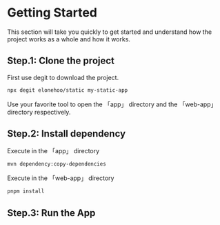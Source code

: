 # Getting Started

This section will take you quickly to get started and understand how the project works as a whole and how it works.

## Step.1: Clone the project

First use degit to download the project.

```bash
npx degit elonehoo/static my-static-app
```

Use your favorite tool to open the 「app」 directory and the 「web-app」 directory respectively.

## Step.2: Install dependency

Execute in the 「app」 directory

```bash
mvn dependency:copy-dependencies
```

Execute in the 「web-app」 directory

```bash
pnpm install
```

## Step.3: Run the App


